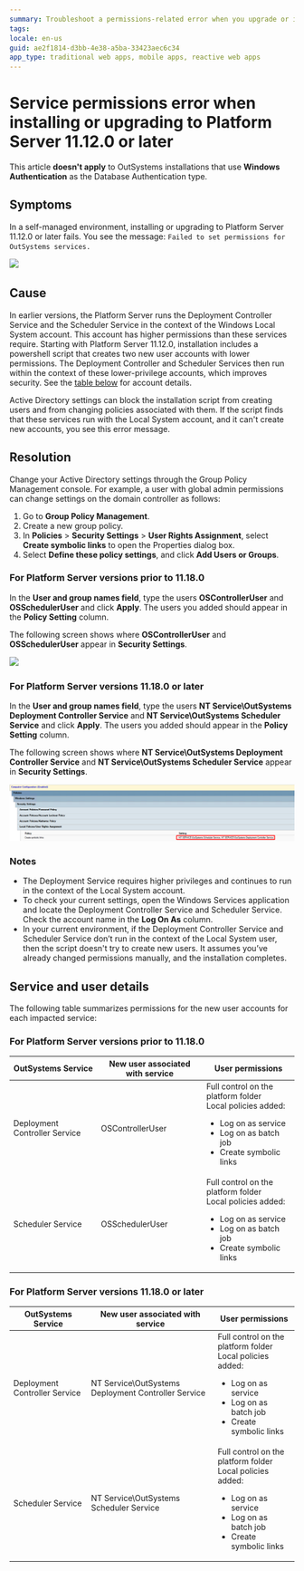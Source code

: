 ```yaml
---
summary: Troubleshoot a permissions-related error when you upgrade or install Platform Server 11.12.0 or later.
tags: 
locale: en-us
guid: ae2f1814-d3bb-4e38-a5ba-33423aec6c34
app_type: traditional web apps, mobile apps, reactive web apps
---
```


# Service permissions error when installing or upgrading to Platform Server 11.12.0 or later

<div class="info" markdown="1">

This article **doesn't apply** to OutSystems installations that use **Windows Authentication** as the Database Authentication type.

</div>

## Symptoms

In a self-managed environment, installing or upgrading to Platform Server 11.12.0 or later fails. You see the message: ``Failed to set permissions for OutSystems services.``

![](images/install-fail-permissions.png)

## Cause

In earlier versions, the Platform Server runs the Deployment Controller Service and the Scheduler Service in the context of the Windows Local System account. This account has higher permissions than these services require. Starting with Platform Server 11.12.0, installation includes a powershell script that creates two new user accounts with lower permissions. The Deployment Controller and Scheduler Services then run within the context of these lower-privilege accounts, which improves security. See the [table below](#Service-and-user-details) for account details.

Active Directory settings can block the installation script from creating users and from changing policies associated with them. If the script finds that these services run with the Local System account, and it can't create new accounts, you see this error message. 

## Resolution

Change your Active Directory settings through the Group Policy Management console. For example, a user with global admin permissions can change settings on the domain controller as follows:

1. Go to **Group Policy Management**. 
1. Create a new group policy. 
1. In **Policies** > **Security Settings** > **User Rights Assignment**, select **Create symbolic links** to open the Properties dialog box.
1. Select **Define these policy settings**, and click **Add Users or Groups**.

### For Platform Server versions prior to 11.18.0

In the **User and group names field**, type the users **OSControllerUser** and **OSSchedulerUser** and click **Apply**. The users you added should appear in the **Policy Setting** column. 

The following screen shows where **OSControllerUser** and **OSSchedulerUser** appear in **Security Settings**.

![](images/permissions-group-policy-change.png)

### For Platform Server versions 11.18.0 or later

In the **User and group names field**, type the users **NT Service\OutSystems Deployment Controller Service** and **NT Service\OutSystems Scheduler Service** and click **Apply**. The users you added should appear in the **Policy Setting** column. 

The following screen shows where **NT Service\OutSystems Deployment Controller Service** and **NT Service\OutSystems Scheduler Service** appear in **Security Settings**.

![](images/permissions-group-policy-change_2.png)


### Notes 

* The Deployment Service requires higher privileges and continues to run in the context of the Local System account. 
* To check your current settings, open the Windows Services application and locate the Deployment Controller Service and Scheduler Service. Check the account name in the **Log On As** column. 
* In your current environment, if the Deployment Controller Service and Scheduler Service don’t run in the context of the Local System user, then the script doesn't try to create new users. It assumes you’ve already changed permissions manually, and the installation completes. 

## Service and user details

The following table summarizes permissions for the new user accounts for each impacted service:

### For Platform Server versions prior to 11.18.0

| OutSystems Service | New user associated with service | User permissions |
|---|---|---|
| Deployment Controller Service | OSControllerUser | Full control on the platform folder <br/>Local policies added:<ul><li>Log on as service</li><li>Log on as batch job</li><li>Create symbolic links</li></ul>  |
| Scheduler Service | OSSchedulerUser | Full control on the platform folder <br/>Local policies added:<ul><li>Log on as service</li><li>Log on as batch job</li><li>Create symbolic links</li></ul> |

### For Platform Server versions 11.18.0 or later

| OutSystems Service | New user associated with service | User permissions |
|---|---|---|
| Deployment Controller Service | NT Service\OutSystems Deployment Controller Service | Full control on the platform folder <br/>Local policies added:<ul><li>Log on as service</li><li>Log on as batch job</li><li>Create symbolic links</li></ul> |
| Scheduler Service | NT Service\OutSystems Scheduler Service | Full control on the platform folder <br/>Local policies added:<ul><li>Log on as service</li><li>Log on as batch job</li><li>Create symbolic links</li></ul> |

